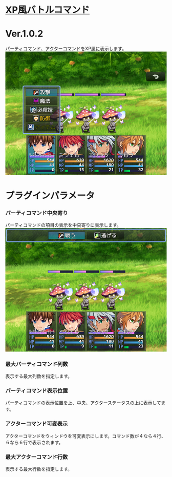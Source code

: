 # [XP風バトルコマンド](https://raw.githubusercontent.com/nuun888/MZ/master/NUUN_XPBattleCommand.js)
# Ver.1.0.2

パーティコマンド、アクターコマンドをXP風に表示します。  
![画像](img/XPBattleCommand2.png)

# プラグインパラメータ
### パーティコマンド中央寄り  
パーティコマンドの項目の表示を中央寄りに表示します。  
![画像](img/XPBattleCommand1.png)

### 最大パーティコマンド列数  
表示する最大列数を指定します。  

### パーティコマンド表示位置  
パーティコマンドの表示位置を上、中央、アクターステータスの上に表示してます。  

### アクターコマンド可変表示  
アクターコマンドをウィンドウを可変表示にします。コマンド数が４なら４行、６なら６行で表示されます。

### 最大アクターコマンド行数  
表示する最大行数を指定します。 
